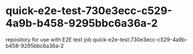 # quick-e2e-test-730e3ecc-c529-4a9b-b458-9295bbc6a36a-2
repository for use with E2E test job quick-e2e-test:730e3ecc-c529-4a9b-b458-9295bbc6a36a-2
